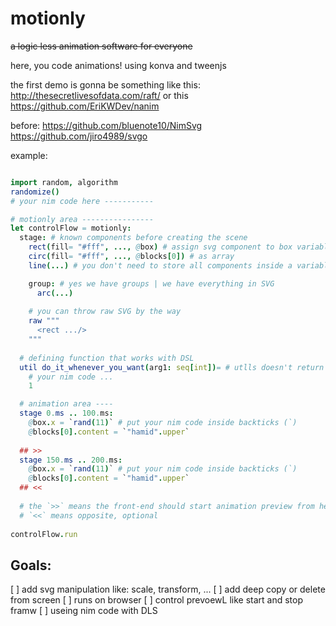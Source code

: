 # motionly
~~a logic less animation software for everyone~~

here, you code animations!
using konva and tweenjs

the first demo is gonna be something like this:
http://thesecretlivesofdata.com/raft/
or this https://github.com/EriKWDev/nanim

before:
https://github.com/bluenote10/NimSvg
https://github.com/jiro4989/svgo

example: 
```nim

import random, algorithm
randomize()
# your nim code here -----------

# motionly area ----------------
let controlFlow = motionly:
  stage: # known components before creating the scene
    rect(fill= "#fff", ..., @box) # assign svg component to box variable
    circ(fill= "#fff", ..., @blocks[0]) # as array
    line(...) # you don't need to store all components inside a variable

    group: # yes we have groups | we have everything in SVG
      arc(...)  
      
    # you can throw raw SVG by the way
    raw """
      <rect .../>
    """
  
  # defining function that works with DSL
  util do_it_whenever_you_want(arg1: seq[int])= # utlls doesn't return anything
    # your nim code ...
    1

  # animation area ----
  stage 0.ms .. 100.ms:
    @box.x = `rand(11)` # put your nim code inside backticks (`)
    @blocks[0].content = `"hamid".upper`
    
  ## >>
  stage 150.ms .. 200.ms:
    @box.x = `rand(11)` # put your nim code inside backticks (`)
    @blocks[0].content = `"hamid".upper`
  ## <<
  
  # the `>>` means the front-end should start animation preview from here
  # `<<` means opposite, optional
  
controlFlow.run
```

## Goals:
[ ] add svg manipulation like: scale, transform, ...
[ ] add deep copy or delete from screen
[ ] runs on browser
[ ] control prevoewL like start and stop framw
[ ] useing nim code with DLS

